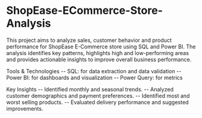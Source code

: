 # ShopEase-ECommerce-Store-Analysis
This project aims to analyze sales, customer behavior and product performance for ShopEase E-Commerce store using SQL and Power BI. The analysis identifies key patterns, highlights high and low-performing areas and provides actionable insights to improve overall business performance.

Tools & Technologies
-- SQL: for data extraction and data validation
-- Power BI: for dashboards and visualization 
-- Power Query: for metrics

Key Insights
-- Identified monthly and seasonal trends.
-- Analyzed customer demographics and payment preferences.
-- Identified most and worst selling products.
-- Evaluated delivery performance and suggested improvements.

